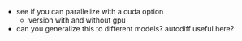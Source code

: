 - see if you can parallelize with a cuda option
  - version with and without gpu
- can you generalize this to different models? autodiff useful here?
